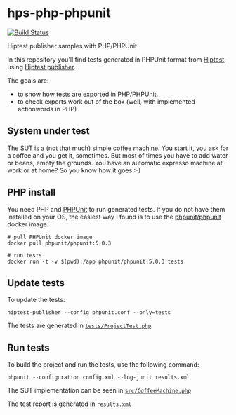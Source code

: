 # hps-php-phpunit

[![Build Status](https://travis-ci.org/hiptest/hps-php-phpunit.svg?branch=master)](https://travis-ci.org/hiptest/hps-php-phpunit)

Hiptest publisher samples with PHP/PHPUnit

In this repository you'll find tests generated in PHPUnit format from [Hiptest](https://hiptest.net), using [Hiptest publisher](https://github.com/hiptest/hiptest-publisher).

The goals are:

 * to show how tests are exported in PHP/PHPUnit.
 * to check exports work out of the box (well, with implemented actionwords in PHP)

System under test
------------------

The SUT is a (not that much) simple coffee machine. You start it, you ask for a coffee and you get it, sometimes. But most of times you have to add water or beans, empty the grounds. You have an automatic expresso machine at work or at home? So you know how it goes :-)

PHP install
-----------

You need PHP and [PHPUnit](https://phpunit.de/) to run generated tests. If you
do not have them installed on your OS, the easiest way I found is to use the [phpunit/phpunit](https://hub.docker.com/r/phpunit/phpunit/) docker image.

```
# pull PHPUnit docker image
docker pull phpunit/phpunit:5.0.3

# run tests
docker run -t -v $(pwd):/app phpunit/phpunit:5.0.3 tests
```


Update tests
-------------


To update the tests:

    hiptest-publisher --config phpunit.conf --only=tests

The tests are generated in [``tests/ProjectTest.php``](https://github.com/hiptest/hps-php-phpunit/blob/master/tests/ProjectTest.php)


Run tests
---------

To build the project and run the tests, use the following command:

    phpunit --configuration config.xml --log-junit results.xml

The SUT implementation can be seen in [``src/CoffeeMachine.php``](https://github.com/hiptest/hps-php-phpunit/blob/master/src/CoffeeMachine.php)

The test report is generated in ```results.xml```
